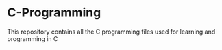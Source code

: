# C-Programming
This repository contains all the C programming files used for learning and programming in C
